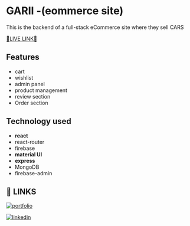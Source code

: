 # GARII -(eommerce site)

This is the backend of a full-stack eCommerce site where they sell CARS

[🔷LIVE LINK🔷 ](https://car-ecommerce-4870d.web.app/)

## Features

-   cart
-   wishlist
-   admin panel
-   product management
-   review section
-   Order section

## Technology used

-   **react**
-   react-router
-   firebase
-   **material UI**
-   **express**
-   MongoDB
-   firebase-admin

## 🔗 LINKS

[![portfolio](https://img.shields.io/badge/my_portfolio-000?style=for-the-badge&logo=ko-fi&logoColor=white)](https://www.shahjalal.net/)

[![linkedin](https://img.shields.io/badge/linkedin-0A66C2?style=for-the-badge&logo=linkedin&logoColor=white)](https://www.linkedin.com/in/m-shahjalal)
